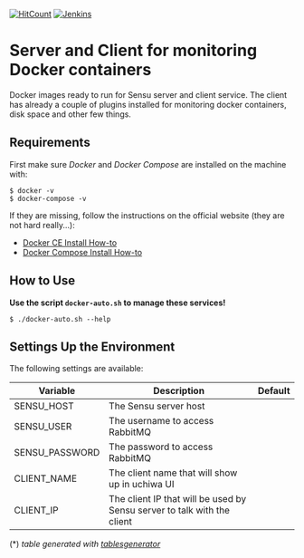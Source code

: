 [![HitCount](http://hits.dwyl.io/sangahco/sangahco/docker-sensu.svg)](http://hits.dwyl.io/sangahco/sangahco/docker-sensu)
[![Jenkins](https://img.shields.io/jenkins/s/https/dev.builder.sangah.com/job/sensu-prod.svg?style=flat-square)]()

# Server and Client for monitoring Docker containers

Docker images ready to run for Sensu server and client service.
The client has already a couple of plugins installed for monitoring docker containers, disk space and other few things.

## Requirements

First make sure *Docker* and *Docker Compose* are installed on the machine with:

    $ docker -v
    $ docker-compose -v

If they are missing, follow the instructions on the official website (they are not hard really...):

- [Docker CE Install How-to](https://docs.docker.com/engine/installation/)
- [Docker Compose Install How-to](https://docs.docker.com/compose/install/)


## How to Use

**Use the script `docker-auto.sh` to manage these services!**

    $ ./docker-auto.sh --help


## Settings Up the Environment

The following settings are available:

| Variable       | Description                                                             | Default |
|----------------|-------------------------------------------------------------------------|---------|
| SENSU_HOST     | The Sensu server host                                                   |         |
| SENSU_USER     | The username to access RabbitMQ                                         |         |
| SENSU_PASSWORD | The password to access RabbitMQ                                         |         |
| CLIENT_NAME    | The client name that will show up in uchiwa UI                          |         |
| CLIENT_IP      | The client IP that will be used by Sensu server to talk with the client |         |

(\*) *table generated with [tablesgenerator](http://www.tablesgenerator.com/markdown_tables)*
